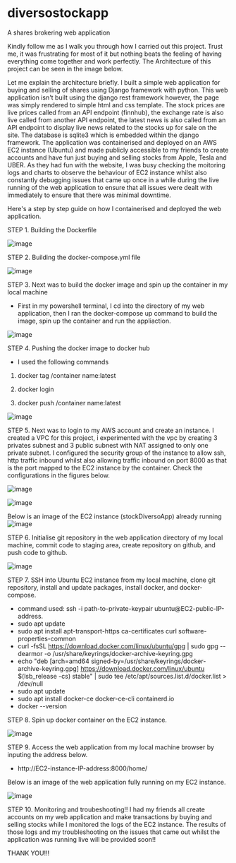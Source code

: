 # diversostockapp
A shares brokering web application


Kindly follow me as I walk you through how I carried out this project. Trust me, it was frustrating for most of it but nothing beats the feeling of having everything
come together and work perfectly. The Architecture of this project can be seen in the image below.


Let me explain the architecture briefly. I built a simple web application for buying and selling of shares using Django framework with python. This web application
isn't built using the django rest framework however, the page was simply rendered to simple html and css template. The stock prices are live prices called from an API 
endpoint (finnhub), the exchange rate is also live called from another API endpoint, the latest news is also called from an API endpoint to display live news related
 to the stocks up for sale on the site.
The database is sqlite3 which is embedded within the
django framework. The application was containerised and deployed on an AWS EC2 instance (Ubuntu) and made publicly accessible to my friends to create accounts and have
 fun just buying and selling stocks from Apple, Tesla and UBER. As they had fun with the website, I was busy checking the moitoring logs and charts to observe the
 behaviour of EC2 instance whilst also constantly debugging issues that came up once in a while during the live running of the web application to ensure that all issues
 were dealt with immediately to ensure that there was minimal downtime.


Here's a step by step guide on how I containerised and deployed the web application.

STEP 1. Building the Dockerfile

![image](https://github.com/ikezycloud/diversostockapp/assets/108793471/92bc3f47-94c7-4f45-92b2-c3e347211f19)

STEP 2. Building the docker-compose.yml file

![image](https://github.com/ikezycloud/diversostockapp/assets/108793471/19a73b5d-5854-481f-9c50-cde903e3a9fb)

STEP 3. Next was to build the docker image and spin up the container in my local machine
- First in my powershell terminal, I cd into the directory of my web application, then I ran the docker-compose up command to build the image, spin up the container and run the appliaction.

![image](https://github.com/ikezycloud/diversostockapp/assets/108793471/03401cb4-af19-40e2-a317-55301ed8ea71)

STEP 4. Pushing the docker image to docker hub
- I used the following commands
1. docker tag <docker image> <DockerHubUsername>/container name:latest

2. docker login

3. docker push <DockerHubUsername>/container name:latest
  
![image](https://github.com/ikezycloud/diversostockapp/assets/108793471/1c583625-5f64-4b99-b173-ac2288e34b18)

STEP 5. Next was to login to my AWS account and create an instance.
  I created a VPC for this project, i experimented with the vpc by creating 3 privates subnest and 3 public subnest with NAT assigned to only one private subnet.
  I configured the security group of the instance to allow ssh, http traffic inbound whilst also allowing traffic inbound on port 8000 as that is the port mapped to 
  the EC2 instance by the container. Check the configurations in the figures below.
  
  ![image](https://github.com/ikezycloud/diversostockapp/assets/108793471/9e4446e9-5cfd-4a7c-a0fe-57907a69b091)

  ![image](https://github.com/ikezycloud/diversostockapp/assets/108793471/922974b5-9b12-4754-be58-fea5ae501a34)

  Below is an image of the EC2 instance (stockDiversoApp) already running
  ![image](https://github.com/ikezycloud/diversostockapp/assets/108793471/5d968f04-1f77-4c4e-bc46-db897e1b5a53)

STEP 6. Initialise git repository in the web application directory of my local machine, commit code to staging area, create repository on github, and push code to github.
  
  ![image](https://github.com/ikezycloud/diversostockapp/assets/108793471/c1937ebe-c087-4921-ae4e-fc0abe59ebaa)

STEP 7. SSH into Ubuntu EC2 instance from my local machine, clone git repository, install and update packages, install docker, and docker-compose.
  - command used: ssh -i path-to-private-keypair ubuntu@EC2-public-IP-address.
  - sudo apt update
  - sudo apt install apt-transport-https ca-certificates curl software-properties-common
  - curl -fsSL https://download.docker.com/linux/ubuntu/gpg | sudo gpg --dearmor -o /usr/share/keyrings/docker-archive-keyring.gpg
  - echo "deb [arch=amd64 signed-by=/usr/share/keyrings/docker-archive-keyring.gpg] https://download.docker.com/linux/ubuntu $(lsb_release -cs) stable" | sudo tee /etc/apt/sources.list.d/docker.list > /dev/null
  - sudo apt update
  - sudo apt install docker-ce docker-ce-cli containerd.io
  - docker --version
  
STEP 8. Spin up docker container on the EC2 instance.
  
  ![image](https://github.com/ikezycloud/diversostockapp/assets/108793471/dcc0a9bb-9569-4eb7-8bbe-6a7d25828236)

STEP 9. Access the web application from my local machine browser by inputing the address below.
  - http://EC2-instance-IP-address:8000/home/

 Below is an image of the web application fully running on my EC2 instance.
  
  ![image](https://github.com/ikezycloud/diversostockapp/assets/108793471/8da62d96-a57d-4890-9a28-043040d49378)

STEP 10. Monitoring and troubeshooting!!
  I had my friends all create accounts on my web application and make transactions by buying and selling stocks while I monitored the logs of the EC2 instance.
  The results of those logs and my troubleshooting on the issues that came out whilst the application was running live will be provided soon!!
  
  
  THANK YOU!!!
  
